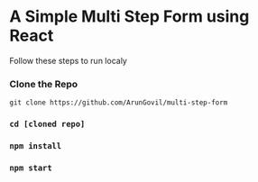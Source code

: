 # A Simple Multi Step Form using React
Follow these steps to run localy

### Clone the Repo
`git clone https://github.com/ArunGovil/multi-step-form`

### `cd [cloned repo]`

### `npm install`

### `npm start`

